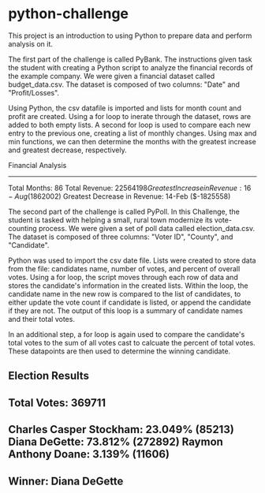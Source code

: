 # python-challenge


This project is an introduction to using Python to prepare data and perform analysis on it.

The first part of the challenge is called PyBank. The instructions given task the student with creating a Python script to analyze the financial records of the example company. We were given a financial dataset called budget_data.csv. The dataset is composed of two columns: "Date" and "Profit/Losses".

Using Python, the csv datafile is imported and lists for month count and profit are created. Using a for loop to inerate through the dataset, rows are added to both empty lists. A second for loop is used to compare each new entry to the previous one, creating a list of monthly changes. Using max and min functions, we can then determine the months with the greatest increase and greatest decrease, respectively.

Financial Analysis

------------------------------
Total Months: 86
Total Revenue: $22564198
Greatest Increase in Revenue: 16-Aug ($1862002)
Greatest Decrease in Revenue: 14-Feb ($-1825558)




The second part of the challenge is called PyPoll. In this Challenge, the student is tasked with helping a small, rural town modernize its vote-counting process. We were given a set of poll data called election_data.csv. The dataset is composed of three columns: "Voter ID", "County", and "Candidate".

Python was used to import the csv date file. Lists were created to store data from the file: candidates name, number of votes, and percent of overall votes. Using a for loop, the script moves through each row of data and stores the candidate's information in the created lists. Within the loop, the candidate name in the new row is compared to the list of candidates, to either update the vote count if candidate is listed, or append the candidate if they are not. The output of this loop is a summary of candidate names and their total votes.

In an additional step, a for loop is again used to compare the candidate's total votes to the sum of all votes cast to calcuate the percent of total votes. These datapoints are then used to determine the winning candidate.

Election Results
---------------------------
Total Votes: 369711
---------------------------
Charles Casper Stockham: 23.049% (85213)
Diana DeGette: 73.812% (272892)
Raymon Anthony Doane: 3.139% (11606)
-------------------------
Winner: Diana DeGette
-------------------------

